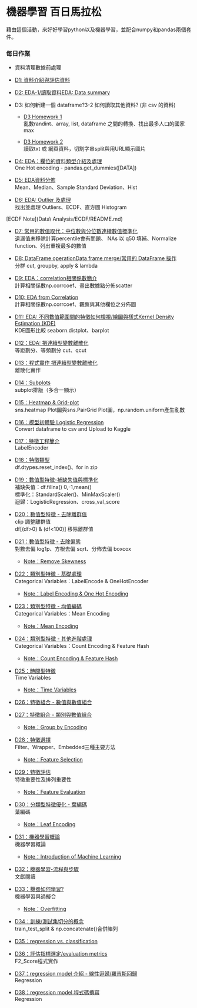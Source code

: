 # 機器學習 百日馬拉松
藉由這個活動，來好好學習python以及機器學習，並配合numpy和pandas兩個套件。

### 每日作業
- 資料清理數據前處理
 - [D1: 資料介紹與評估資料](Day_001_HW.ipynb)
 - [D2: EDA-1/讀取資料EDA: Data summary](Day_002_HW.ipynb)
 - D3: 如何新建一個 dataframe?3-2 如何讀取其他資料? (非 csv 的資料)
    - [D3 Homework 1](Day_003-1_HW.ipynb)
   <br>亂數randint、array, list, dataframe 之間的轉換、找出最多人口的國家max

    - [D3 Homework 2](Day_003-2_HW.ipynb)
   <br>讀取txt 或 網頁資料，切割字串split與用URL顯示圖片

 - [D4: EDA：欄位的資料類型介紹及處理](Day_004_HW.ipynb)
 <br>One Hot encoding - pandas.get_dummies([DATA])

 - [D5: EDA資料分佈](Day_005_HW.ipynb)
 <br>Mean、Median、Sample Standard Deviation、Hist

 - [D6: EDA: Outlier 及處理](Day_006_HW.ipynb)
 <br>找出並處理 Outliers、ECDF、直方圖 Histogram

[ECDF Note](Data\ Analysis/ECDF/README.md)

 - [D7: 常用的數值取代：中位數與分位數連續數值標準化](Day_007_HW.ipynb)
 <br>遺漏值未移除計算percentile會有問題、 NAs 以 q50 填補、Normalize function、列出重複最多的數值

 - [D8: DataFrame operationData frame merge/常用的 DataFrame 操作](Day_008_HW.ipynb)
 <br>分群 cut, groupby, apply & lambda

 - [D9: EDA：correlation相關係數簡介](Day_009_HW.ipynb)
 <br>計算相關係數np.corrcoef、畫出數據點分佈scatter

 - [D10: EDA from Correlation](Day_010_HW.ipynb)
 <br>計算相關係數np.corrcoef、觀察與其他欄位之分佈圖

 - [D11: EDA: 不同數值範圍間的特徵如何檢視/繪圖與樣式Kernel Density Estimation (KDE)](Day_011_HW.ipynb)
 <br>KDE圖形比較 seaborn.distplot、barplot

 - [D12：EDA: 把連續型變數離散化](Day_012_HW.ipynb)
 <br>等距劃分、等頻劃分 cut、qcut

 - [D13：程式實作 把連續型變數離散化](Day_013_HW.ipynb)
 <br>離散化實作

 - [D14：Subplots](Day_014_HW.ipynb)
 <br>subplot排版（多合一顯示）

 - [D15：Heatmap & Grid-plot](Day_015_HW.ipynb)
 <br>sns.heatmap Plot圖與sns.PairGrid Plot圖，np.random.uniform產生亂數

 - [D16：模型初體驗 Logistic Regression](Day_016_HW.ipynb)
 <br>Convert dataframe to csv and Upload to Kaggle

 - [D17：特徵工程簡介](Day_017_HW.ipynb)
 <br>LabelEncoder

 - [D18：特徵類型](Day_018_HW.ipynb)
 <br>df.dtypes.reset_index()、for in zip

 - [D19：數值型特徵-補缺失值與標準化](Day_019_HW.ipynb)
 <br>補缺失值：df.fillna() 0,-1,mean()
 <br>標準化：StandardScaler()、MinMaxScaler()
 <br>迴歸：LogisticRegression、cross_val_score

 - [D20：數值型特徵 - 去除離群值](Day_020_HW.ipynb)
 <br>clip 調整離群值
 <br>df[(df>0) & (df<100)] 移除離群值

 - [D21：數值型特徵 - 去除偏態](Day_021_HW.ipynb)
 <br>對數去偏 log1p、方根去偏 sqrt、分佈去偏 boxcox
    - [Note：Remove Skewness](Data%20Analysis/Missing%20Value數據缺失值處理/README.md)

 - [D22：類別型特徵 - 基礎處理](Day_022_HW.ipynb)
 <br>Categorical Variables：LabelEncode & OneHotEncoder
   - [Note：Label Encoding & One Hot Encoding](Data%20Analysis/22-Categorical%20Variables%20類別變數特徵/README.md)

 - [D23：類別型特徵 - 均值編碼](Day_023_HW.ipynb)
 <br>Categorical Variables：Mean Encoding
    - [Note：Mean Encoding](Data%20Analysis/22-Categorical%20Variables%20類別變數特徵/README.md)

 - [D24：類別型特徵 - 其他進階處理](Day_024_HW.ipynb)
    <br>Categorical Variables：Count Encoding & Feature Hash
   - [Note：Count Encoding & Feature Hash](Data%20Analysis/22-Categorical%20Variables%20類別變數特徵/README.md)

 - [D25：時間型特徵](Day_025_HW.ipynb)
 <br>Time Variables
    - [Note：Time Variables](Data%20Analysis/25-Time%20Variables%20時間型特徵/README.md)

 - [D26：特徵組合 - 數值與數值組合](Day_026_HW.ipynb)
 - [D27：特徵組合 - 類別與數值組合](Day_027_HW.ipynb)
    - [Note：Group by Encoding](Data%20Analysis/22-Categorical%20Variables%20類別變數特徵/README.md)
 - [D28：特徵選擇](Day_028_HW.ipynb)
 <br>Filter、Wrapper、Embedded三種主要方法
    - [Note：Feature Selection](Data%20Analysis/28-Feature%20Selection%20特徵選擇/README.md)

 - [D29：特徵評估](Day_029_HW.ipynb)
  <br>特徵重要性及排列重要性
    - [Note：Feature Evaluation](Data%20Analysis/29-Feature%20Evaluation%20特徵評估/README.md)

 - [D30：分類型特徵優化 - 葉編碼](Day_030_HW.ipynb)
     <br>葉編碼
     - [Note：Leaf Encoding](Data%20Analysis/30-Leaf%20Encoding%20葉編碼/README.md)

 - [D31：機器學習概論](Day_031_HW.ipynb)
     <br>機器學習概論
     - [Note：Introduction of Machine Learning](Data%20Analysis/31-Introduction%20of%20Machine%20Learning%20機器學習介紹/README.md)

 - [D32：機器學習-流程與步驟](Day_032_HW.ipynb)
     <br>文獻閱讀

 - [D33：機器如何學習?](Day_033_HW.ipynb)
     <br>機器學習與過擬合
     - [Note：Overfitting](Data%20Analysis/Overfitting%20過適/README.md)
 - [D34：訓練/測試集切分的概念](Day_034_HW.ipynb)
     <br>train_test_split & np.concatenate()合併陣列

 - [D35：regression vs. classification](Day_035_HW.ipynb)

 - [D36：評估指標選定/evaluation metrics](Day_036_HW.ipynb)
     <br>F2_Score程式實作
 - [D37：regression model 介紹 - 線性迴歸/羅吉斯回歸](Day_037_HW.ipynb)
     <br>Regression
 - [D38：regression model 程式碼撰寫](Day_038_HW.ipynb)
     <br>Regression
